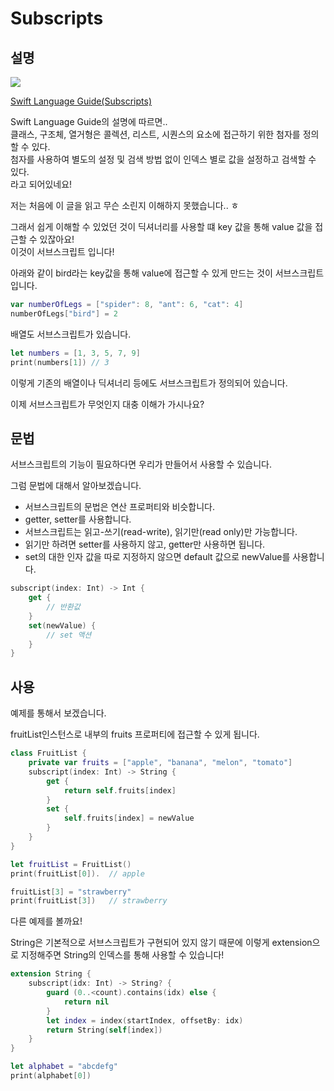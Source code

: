 # Subscripts

## 설명

![](https://velog.velcdn.com/images/qudgh849/post/c5e6510a-b4c5-48fc-a714-5e48dba8aea7/image.png)

[Swift Language Guide(Subscripts)](https://docs.swift.org/swift-book/LanguageGuide/Subscripts.html)

Swift Language Guide의 설명에 따르면..   
클래스, 구조체, 열거형은 콜렉션, 리스트, 시퀀스의 요소에 접근하기 위한 첨자를 정의할 수 있다.   
첨자를 사용하여 별도의 설정 및 검색 방법 없이 인덱스 별로 값을 설정하고 검색할 수 있다.   
라고 되어있네요!

저는 처음에 이 글을 읽고 무슨 소린지 이해하지 못했습니다.. ㅎ

그래서 쉽게 이해할 수 있었던 것이  딕셔너리를 사용할 떄 key 값을 통해 value 값을 접근할 수 있잖아요!  
이것이 서브스크립트 입니다!

아래와 같이 bird라는 key값을 통해 value에 접근할 수 있게 만드는 것이 서브스크립트입니다.

```swift
var numberOfLegs = ["spider": 8, "ant": 6, "cat": 4]
numberOfLegs["bird"] = 2
```

배열도 서브스크립트가 있습니다.

```swift
let numbers = [1, 3, 5, 7, 9]
print(numbers[1]) // 3
```

이렇게 기존의 배열이나 딕셔너리 등에도 서브스크립트가 정의되어 있습니다.

이제 서브스크립트가 무엇인지 대충 이해가 가시나요?

## 문법

서브스크립트의 기능이 필요하다면 우리가 만들어서 사용할 수 있습니다.

그럼 문법에 대해서 알아보겠습니다.

- 서브스크립트의 문법은 연산 프로퍼티와 비슷합니다.
- getter, setter를 사용합니다.
- 서브스크립트는 읽고-쓰기(read-write), 읽기만(read only)만 가능합니다.   
- 읽기만 하려면 setter를 사용하지 않고, getter만 사용하면 됩니다.
- set의 대한 인자 값을 따로 지정하지 않으면 default 값으로 newValue를 사용합니다.

```swift
subscript(index: Int) -> Int {
    get {
        // 반환값
    }
    set(newValue) {
        // set 액션
    }
}
```


## 사용

예제를 통해서 보겠습니다.

fruitList인스턴스로 내부의 fruits 프로퍼티에 접근할 수 있게 됩니다.

```swift
class FruitList {
    private var fruits = ["apple", "banana", "melon", "tomato"]
    subscript(index: Int) -> String {
        get {
            return self.fruits[index]
        }
        set {
            self.fruits[index] = newValue
        }
    }
}

let fruitList = FruitList()
print(fruitList[0]).  // apple

fruitList[3] = "strawberry"
print(fruitList[3])   // strawberry
```


다른 예제를 볼까요!

String은 기본적으로 서브스크립트가 구현되어 있지 않기 때문에 이렇게 extension으로 지정해주면 String의 인덱스를 통해 사용할 수 있습니다!

```swift
extension String {
    subscript(idx: Int) -> String? {
        guard (0..<count).contains(idx) else {
            return nil
        }
        let index = index(startIndex, offsetBy: idx)
        return String(self[index])
    }
}

let alphabet = "abcdefg"
print(alphabet[0])
```
